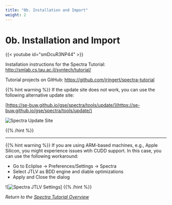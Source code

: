 ```yaml
---
title: "0b. Installation and Import"
weight: 2
---
```


# 0b. Installation and Import

{{< youtube id="smDcuR3NP44" >}}

Installation instructions for the Spectra Tutorial: http://smlab.cs.tau.ac.il/syntech/tutorial/

Tutorial projects on GitHub: https://github.com/jringert/spectra-tutorial

{{% hint warning %}}
If the update site does not work, you can use the following alternative update site:

[https://se-buw.github.io/gse/spectra/tools/update/](https://se-buw.github.io/gse/spectra/tools/update/)

![Spectra Update Site](/gse/img/spectra_update_site.png)

{{% /hint %}}


---
{{% hint warning %}}
If you are using ARM-based machines, e.g., Apple Silicon, you might experience issues wtih CUDD support. In this case, you can use the following workaround:
- Go to Ecliplse -> Preferences/Settings -> Spectra
- Select JTLV as BDD engine and diable optimizations
- Apply and Close the dialog

![![Spectra JTLV Settings](/gse/img/spectra-jtlv-config.png)]
{{% /hint %}}

*Return to the [Spectra Tutorial Overview](/tutorials/spectra/)*

